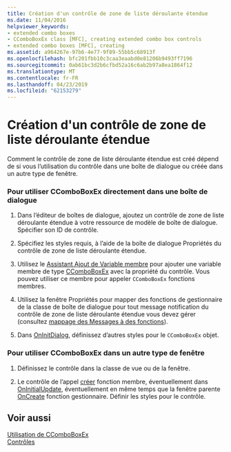 ```yaml
---
title: Création d'un contrôle de zone de liste déroulante étendue
ms.date: 11/04/2016
helpviewer_keywords:
- extended combo boxes
- CComboBoxEx class [MFC], creating extended combo box controls
- extended combo boxes [MFC], creating
ms.assetid: a964267e-97b6-4e77-9f89-55bb5c68913f
ms.openlocfilehash: bfc201fbb10c3caa3eaabd0e81206b9493ff7196
ms.sourcegitcommit: 0ab61bc3d2b6cfbd52a16c6ab2b97a8ea1864f12
ms.translationtype: MT
ms.contentlocale: fr-FR
ms.lasthandoff: 04/23/2019
ms.locfileid: "62153279"
---
```

# <a name="creating-an-extended-combo-box-control"></a>Création d'un contrôle de zone de liste déroulante étendue

Comment le contrôle de zone de liste déroulante étendue est créé dépend de si vous l’utilisation du contrôle dans une boîte de dialogue ou créée dans un autre type de fenêtre.

### <a name="to-use-ccomboboxex-directly-in-a-dialog-box"></a>Pour utiliser CComboBoxEx directement dans une boîte de dialogue

1. Dans l’éditeur de boîtes de dialogue, ajoutez un contrôle de zone de liste déroulante étendue à votre ressource de modèle de boîte de dialogue. Spécifier son ID de contrôle.

1. Spécifiez les styles requis, à l’aide de la boîte de dialogue Propriétés du contrôle de zone de liste déroulante étendue.

1. Utilisez le [Assistant Ajout de Variable membre](../ide/adding-a-member-variable-visual-cpp.md) pour ajouter une variable membre de type [CComboBoxEx](../mfc/reference/ccomboboxex-class.md) avec la propriété du contrôle. Vous pouvez utiliser ce membre pour appeler `CComboBoxEx` fonctions membres.

1. Utilisez la fenêtre Propriétés pour mapper des fonctions de gestionnaire de la classe de boîte de dialogue pour tout message notification du contrôle de zone de liste déroulante étendue vous devez gérer (consultez [mappage des Messages à des fonctions](../mfc/reference/mapping-messages-to-functions.md)).

1. Dans [OnInitDialog](../mfc/reference/cdialog-class.md#oninitdialog), définissez d’autres styles pour le `CComboBoxEx` objet.

### <a name="to-use-ccomboboxex-in-a-nondialog-window"></a>Pour utiliser CComboBoxEx dans un autre type de fenêtre

1. Définissez le contrôle dans la classe de vue ou de la fenêtre.

1. Le contrôle de l’appel [créer](../mfc/reference/ctabctrl-class.md#create) fonction membre, éventuellement dans [OnInitialUpdate](../mfc/reference/cview-class.md#oninitialupdate), éventuellement en même temps que la fenêtre parente [OnCreate](../mfc/reference/cwnd-class.md#oncreate) fonction gestionnaire. Définir les styles pour le contrôle.

## <a name="see-also"></a>Voir aussi

[Utilisation de CComboBoxEx](../mfc/using-ccomboboxex.md)<br/>
[Contrôles](../mfc/controls-mfc.md)
